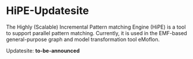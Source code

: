 # HiPE-Updatesite

The Highly (Scalable) Incremental Pattern matching Engine (HiPE) is a tool to support parallel pattern matching.
Currently, it is used in the EMF-based general-purpose graph and model transformation tool eMoflon.

Updatesite:
**to-be-announced**
